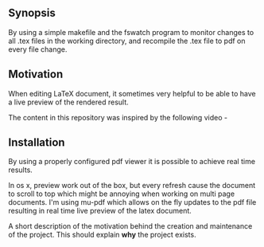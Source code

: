 ## Synopsis

By using a simple makefile and the fswatch program to monitor changes to all .tex files in the working directory, and recompile the .tex file to pdf on every file change.

## Motivation

When editing LaTeX document, it sometimes very helpful to be able to have a live preview of the rendered result.

The content in this repository was inspired by the following video -


## Installation
By using a properly configured pdf viewer it is possible to achieve real time results.

In os x, preview work out of the box, but every refresh cause the document to scroll to top which might be annoying when working on multi page documents. I'm using mu-pdf which allows on the fly updates to the pdf file resulting in real time live preview of the latex document.



A short description of the motivation behind the creation and maintenance of the project. This should explain **why** the project exists.
